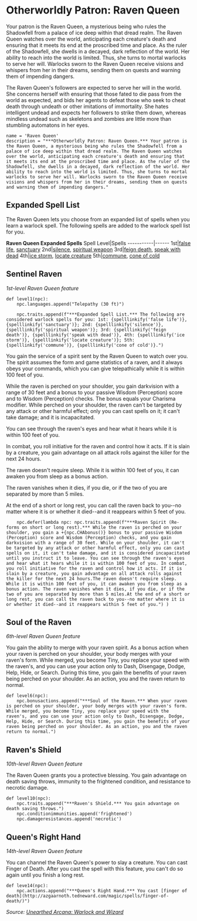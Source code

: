 # Otherworldly Patron: Raven Queen
Your patron is the Raven Queen, a mysterious being who rules the Shadowfell from a palace of ice deep within that dread realm. The Raven Queen watches over the world, anticipating each creature's death and ensuring that it meets its end at the proscribed time and place. As the ruler of the Shadowfell, she dwells in a decayed, dark reflection of the world. Her ability to reach into the world is limited. Thus, she turns to mortal warlocks to serve her will. Warlocks sworn to the Raven Queen receive visions and whispers from her in their dreams, sending them on quests and warning them of impending dangers.

The Raven Queen's followers are expected to serve her will in the world. She concerns herself with ensuring that those fated to die pass from the world as expected, and bids her agents to defeat those who seek to cheat death through undeath or other imitations of immortality. She hates intelligent undead and expects her followers to strike them down, whereas mindless undead such as skeletons and zombies are little more than stumbling automatons in her eyes.

```
name = 'Raven Queen'
description = "***Otherworldly Patron: Raven Queen.*** Your patron is the Raven Queen, a mysterious being who rules the Shadowfell from a palace of ice deep within that dread realm. The Raven Queen watches over the world, anticipating each creature's death and ensuring that it meets its end at the proscribed time and place. As the ruler of the Shadowfell, she dwells in a decayed, dark reflection of the world. Her ability to reach into the world is limited. Thus, she turns to mortal warlocks to serve her will. Warlocks sworn to the Raven Queen receive visions and whispers from her in their dreams, sending them on quests and warning them of impending dangers."
```

## Expanded Spell List
The Raven Queen lets you choose from an expanded list of spells when you learn a warlock spell. The following spells are added to the warlock spell list for you.

**Raven Queen Expanded Spells**
Spell Level|Spells
-----------|------
1st|[false life](../../Magic/Spells/false-life.md), [sanctuary](../../Magic/Spells/sanctuary.md)
2nd|[silence](../../Magic/Spells/silence.md), [spiritual weapon](../../Magic/Spells/spiritual-weapon.md)
3rd|[feign death](../../Magic/Spells/feign-death.md), [speak with dead](../../Magic/Spells/speak-with-dead.md)
4th|[ice storm](../../Magic/Spells/ice-storm.md), [locate creature](../../Magic/Spells/locate-creature.md)
5th|[commune](../../Magic/Spells/commune.md), [cone of cold](../../Magic/Spells/cone-of-cold.md)

## Sentinel Raven
*1st-level Raven Queen feature*

```
def level1(npc):
    npc.languages.append("Telepathy (30 ft)")

    npc.traits.append(f"***Expanded Spell List.*** The following are considered warlock spells for you: 1st: {spelllinkify('false life')}, {spelllinkify('sanctuary')}; 2nd: {spelllinkify('silence')}, {spelllinkify('spiritual weapon')}; 3rd: {spelllinkify('feign death')}, {spelllinkify('speak with dead')}, 4th: {spelllinkify('ice storm')}, {spelllinkify('locate creature')}; 5th: {spelllinkify('commune')}, {spelllinkify('cone of cold')}.") 
```

You gain the service of a spirit sent by the Raven Queen to watch over you. The spirit assumes the form and game statistics of a raven, and it always obeys your commands, which you can give telepathically while it is within 100 feet of you.

While the raven is perched on your shoulder, you gain darkvision with a range of 30 feet and a bonus to your passive Wisdom (Perception) score and to Wisdom (Perception) checks. The bonus equals your Charisma modifier. While perched on your shoulder, the raven can't be targeted by any attack or other harmful effect; only you can cast spells on it; it can't take damage; and it is incapacitated.

You can see through the raven's eyes and hear what it hears while it is within 100 feet of you.

In combat, you roll initiative for the raven and control how it acts. If it is slain by a creature, you gain advantage on all attack rolls against the killer for the next 24 hours.

The raven doesn't require sleep. While it is within 100 feet of you, it can awaken you from sleep as a bonus action.

The raven vanishes when it dies, if you die, or if the two of you are separated by more than 5 miles.

At the end of a short or long rest, you can call the raven back to you--no matter where it is or whether it died--and it reappears within 5 feet of you.

```
    npc.defer(lambda npc: npc.traits.append(f"***Raven Spirit (Re-forms on short or long rest).*** While the raven is perched on your shoulder, you gain a +{npc.CHAbonus()} bonus to your passive Wisdom (Perception) score and Wisdom (Perception) checks, and you gain darkvision with a range of 30 feet. While on your shoulder, it can't be targeted by any attack or other harmful effect, only you can cast spells on it, it can't take damage, and it is considered incapacitated until you instruct it to leave. You can see through the raven's eyes and hear what it hears while it is within 100 feet of you. In combat, you roll initiative for the raven and control how it acts. If it is slain by a creature, you gain advantage on all attack rolls against the killer for the next 24 hours.The raven doesn't require sleep. While it is within 100 feet of you, it can awaken you from sleep as a bonus action. The raven vanishes when it dies, if you die, or if the two of you are separated by more than 5 miles.At the end of a short or long rest, you can call the raven back to you--no matter where it is or whether it died--and it reappears within 5 feet of you.") )
```

## Soul of the Raven
*6th-level Raven Queen feature*

You gain the ability to merge with your raven spirit. As a bonus action when your raven is perched on your shoulder, your body merges with your raven's form. While merged, you become Tiny, you replace your speed with the raven's, and you can use your action only to Dash, Disengage, Dodge, Help, Hide, or Search. During this time, you gain the benefits of your raven being perched on your shoulder. As an action, you and the raven return to normal.

```
def level6(npc):
    npc.bonusactions.append("***Soul of the Raven.*** When your raven is perched on your shoulder, your body merges with your raven's form. While merged, you become Tiny, you replace your speed with the raven's, and you can use your action only to Dash, Disengage, Dodge, Help, Hide, or Search. During this time, you gain the benefits of your raven being perched on your shoulder. As an action, you and the raven return to normal.")
```

## Raven's Shield
*10th-level Raven Queen feature*

The Raven Queen grants you a protective blessing. You gain advantage on death saving throws, immunity to the frightened condition, and resistance to necrotic damage.

```
def level10(npc):
    npc.traits.append("***Raven's Shield.*** You gain advantage on death saving throws.")
    npc.conditionimmunities.append('frightened')
    npc.damageresistances.append('necrotic')
```

## Queen's Right Hand
*14th-level Raven Queen feature* 

You can channel the Raven Queen's power to slay a creature. You can cast Finger of Death. After you cast the spell with this feature, you can't do so again until you finish a long rest.

```
def leve14(npc):
    npc.actions.append("***Queen's Right Hand.*** You cast [finger of death](http://azgaarnoth.tedneward.com/magic/spells/finger-of-death/)")
```

*Source: [Unearthed Arcana: Warlock and Wizard](https://dnd.wizards.com/articles/unearthed-arcana/warlock-and-wizard)*
